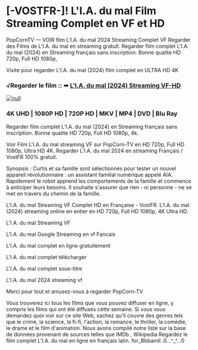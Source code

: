 # [-VOSTFR-]! L'I.A. du mal Film Streaming Complet en VF et HD

PopCornTV — VOIR film L'I.A. du mal 2024 Streaming Complet VF Regarder des Films de L'I.A. du mal en streaming gratuit. Regarder film complet L'I.A. du mal (2024) en Streaming français sans inscription. Bonne qualite HD 720p, Full HD 1080p,

Visite pour regarder L'I.A. du mal (2024) film complet en ULTRA HD 4K

### √Regarder le film :: ➥ [L'I.A. du mal (2024) Streaming VF-HD](https://popcorn-tv.online/fr/movie/1062215/lia-du-mal)

[![null](https://static.wixstatic.com/media/855a25_043b5abeb4ae4d35ac003198e7fe56ed~mv2.gif)](https://popcorn-tv.online/fr/movie/1062215/lia-du-mal)

### 4K UHD | 1080P HD | 720P HD | MKV | MP4 | DVD | Blu Ray

Regarder film complet L'I.A. du mal (2024) en Streaming français sans inscription. Bonne qualite HD 720p, Full HD 1080p, 4k.

Voir Film L'I.A. du mal streaming VF sur PopCorn-TV en HD 720p, Full HD 1080p, Ultra HD 4K. Regarder L'I.A. du mal 2024 en streaming Français / VostFR 100% gratuit.

Synopsis : Curtis et sa famille sont sélectionnés pour tester un nouvel appareil révolutionnaire : un assistant familial numérique appelé AIA. Rapidement le robot apprend les comportements de la famille et commence à anticiper leurs besoins. Il souhaite s'assurer que rien - ni personne - ne se met en travers du chemin de la famille.

L'I.A. du mal Streaming VF Complet HD en Française - VostFR. L'I.A. du mal (2024) streaming online en entier en HD 720p, Full HD 1080p, 4K Ultra HD.

L'I.A. du mal Streaming VF

L'I.A. du mal Google Streaming en vf Fancais

L'I.A. du mal complet en ligne gratuitement

L'I.A. du mal complet télécharger

L'I.A. du mal complet sous-titre

L'I.A. du mal 2024 streaming vf

Merci pour tout et amusez-vous à regarder PopCorn-TV

Vous trouverez ici tous les films que vous pouvez diffuser en ligne, y compris les films qui ont été diffusés cette semaine. Si vous vous demandez quoi voir sur ce site Web, sachez qu'il couvre des genres tels que le crime, la science, la fi-fi, l'action, la romance, le thriller, la comédie, le drame et le film d'animation.
Nous avons compilé notre liste sur la base de données provenant de sources telles que IMDb , Wikipedia
Regardez le film complet L'I.A. du mal en ligne en français latin. for_Bbbamll .0...^_^...0
